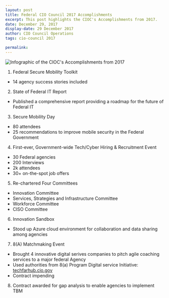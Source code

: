 ```yaml
---
layout: post
title: Federal CIO Council 2017 Accomplishments
excerpt: This post highlights the CIOC's Accomplishments from 2017.
date: December 29, 2017
display-date: 29 December 2017
author: CIO Council Operations
tags: cio-council 2017

permalink:
---
```


![Infographic of the CIOC's Accomplishments from 2017]({{site.baseurl}}/assets/images/blog/2017.12.29.Accomplishments.png)

1. Federal Secure Mobility Toolkit  
* 14 agency success stories included

2. State of Federal IT Report  
* Published a comprehensive report providing a roadmap for the future of Federal IT

3. Secure Mobility Day  
* 80 attendees
* 25 recommendations to improve mobile security in the Federal Government

4. First-ever, Government-wide Tech/Cyber Hiring & Recruitment Event  
* 30 Federal agencies
* 200 Interviews
* 2k attendees
* 30+ on-the-spot job offers

5. Re-chartered Four Committees  
* Innovation Committee
* Services, Strategies and Infrastructure Committee
* Workforce Committee
* CISO Committee

6. Innovation Sandbox  
* Stood up Azure cloud environment for collaboration and data sharing among agencies

7. 8(A) Matchmaking Event  
* Brought 4 innovative digital serives companies to pitch agile coaching services to a major federal Agency
* Used authorities from 8(a) Program Digital service Initiative: [techfarhub.cio.gov](https://techfarhub.cio.gov/)
* Contract impending

8. Contract awarded for gap analysis to enable agencies to implement TBM

